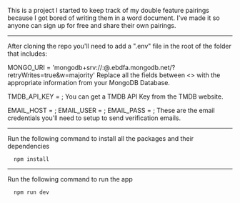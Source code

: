 This is a project I started to keep track of my double feature pairings because I got bored of writing them in a word document. I've made it so anyone can sign up for free and share their own pairings.

-------------------------------------------------------------------------------------------------------------------------------------------------------------------------

After cloning the repo you'll need to add a ".env" file in the root of the folder that includes:

MONGO_URI = 'mongodb+srv://<username>:<password>@<clustername>.ebdfa.mongodb.net/<MyFirstDatabase>?retryWrites=true&w=majority'
  Replace all the fields between <> with the appropriate information from your MongoDB Database.
  
TMDB_API_KEY = ;
  You can get a TMDB API Key from the TMDB website.
  
EMAIL_HOST = ;
EMAIL_USER = ;
EMAIL_PASS = ;
  These are the email credentials you'll need to setup to send verification emails.
  
-------------------------------------------------------------------------------------------------------------------------------------------------------------------------

Run the following command to install all the packages and their dependencies
```
  npm install
```

-------------------------------------------------------------------------------------------------------------------------------------------------------------------------

Run the following command to run the app
```
  npm run dev
```
